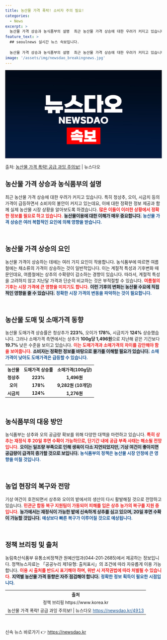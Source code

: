 ```yaml
---
title: 농산물 가격 폭락! 소비자 주의 필요!
categories:
  - News
excerpt: >
  농산물 가격 상승과 농식품부의 설명  최근 농산물 가격 상승에 대한 우려가 커지고 있습니다. 특히 청상추, …
feature_text: >
  ## seoulnews 실시간 뉴스 속보입니다.

  농산물 가격 상승과 농식품부의 설명  최근 농산물 가격 상승에 대한 우려가 커지고 있습니다. 특히 청상추, …
image: '/assets/img/newsdao_breakingnews.jpg'
---
```


![뉴스다오 속보](/assets/img/newsdao_breakingnews.jpg)

<p>출처: <a href="https://newsdao.kr/4913" rel="dofollow">농산물 가격 폭락! 공급 과잉 주의보!</a> | 뉴스다오</p>

<h2 data-ke-size="size26">농산물 가격 상승과 농식품부의 설명</h2>

<p data-ke-size="size16">최근 농산물 가격 상승에 대한 우려가 커지고 있습니다. 특히 청상추, 오이, 시금치 등의 가격이 급등하면서 소비자의 불안이 커지고 있는데요, 이에 대한 정확한 정보 제공과 함께 실제 농산물 시장 상황을 알아보도록 하겠습니다. <b><span style="color: #ee2323;">많은 이들이 이러한 상황에서 정확한 정보를 필요로 하고 있습니다.</span></b> <b><span style="background-color: #21538527;">농산물이용에 대한 이해가 매우 중요합니다.</span></b> <b><span style="color: #1a5490;">농산물 가격 상승은 여러 복합적인 요인에 의해 영향을 받습니다.</span></b></p>

<p data-ke-size="size16">&nbsp;</p>

<h2 data-ke-size="size26">농산물 가격 상승의 요인</h2>

<p data-ke-size="size16">농산물 가격이 상승하는 데에는 여러 가지 요인이 작용합니다. 농식품부에 따르면 여름철에는 채소류의 가격이 상승하는 것이 일반적입니다. 이는 계절적 특성과 기후변화 때문인데요, 여름철에는 상추의 수확량이 감소하는 경향이 있습니다. 따라서, 계절적 특성을 고려하지 않고 지난달 가격과 단순히 비교하는 것은 부적절할 수 있습니다. <b><span style="color: #ee2323;">여름철의 기후는 시장 가격에 큰 영향을 미치기도 합니다.</span></b> <b><span style="background-color: #21538527;">이런 기후의 변화는 농산물 수요에 직접적인 영향을 줄 수 있습니다.</span></b> <b><span style="color: #1a5490;">정확한 시장 가격의 변동을 파악하는 것이 필요합니다.</span></b></p>

<p data-ke-size="size16">&nbsp;</p>

<h2 data-ke-size="size26">농산물 도매 및 소매가격 동향</h2>

<p data-ke-size="size16">농산물 도매가격 상승률은 청상추가 <b>223%</b>, 오이가 <b>178%</b>, 시금치가 <b>124%</b> 상승했습니다. 그러나 소매가격 측면에서는 상추가 <b>100g당 1,496원</b>으로 지난해 같은 기간보다 <b>19.7%</b> 낮은 수준을 보이고 있습니다. <b><span style="color: #ee2323;">이는 도매가격과 소매가격의 차이를 감안해야 함을 보여줍니다.</span></b> <b><span style="background-color: #21538527;">소비자는 정확한 정보를 바탕으로 물가를 이해할 필요가 있습니다.</span></b> <b><span style="color: #1a5490;">소매가격이 낮아도 도매가격은 급등할 수 있습니다.</span></b></p>

<table style="width:100%; border-collapse:collapse;">
    <tr>
        <th style="text-align: center;"><b>농산물</b></th>
        <th style="text-align: center;"><b>도매가격 상승률</b></th>
        <th style="text-align: center;"><b>소매가격(100g당)</b></th>
    </tr>
    <tr>
        <td style="text-align: center; height: 17px;"><b>청상추</b></td>
        <td style="text-align: center; height: 17px;"><b>223%</b></td>
        <td style="text-align: center; height: 17px;"><b>1,496원</b></td>
    </tr>
    <tr>
        <td style="text-align: center; height: 17px;"><b>오이</b></td>
        <td style="text-align: center; height: 17px;"><b>178%</b></td>
        <td style="text-align: center; height: 17px;"><b>9,282원 (10개당)</b></td>
    </tr>
    <tr>
        <td style="text-align: center; height: 17px;"><b>시금치</b></td>
        <td style="text-align: center; height: 17px;"><b>124%</b></td>
        <td style="text-align: center; height: 17px;"><b>1,276원</b></td>
    </tr>
</table>

<p data-ke-size="size16">&nbsp;</p>

<h2 data-ke-size="size26">농식품부의 대응 방안</h2>

<p data-ke-size="size16">농식품부는 상추와 오의 공급량 확보를 위해 다양한 대책을 마련하고 있습니다. <b><span style="color: #ee2323;">특히 상추는 재정식 후 20일 후면 수확이 가능하므로, 단기간 내에 공급 부족 사태는 해소될 전망입니다.</span></b> <b><span style="background-color: #21538527;">오이는 일조량 부족으로 인해 생육이 다소 지연되었지만, 기상 여건이 좋아지면 공급량이 급격히 증가할 것으로 보입니다.</span></b> <b><span style="color: #1a5490;">농식품부의 정책은 농산물 시장 안정에 큰 영향을 미칠 것입니다.</span></b></p>

<p data-ke-size="size16">&nbsp;</p>

<h2 data-ke-size="size26">농업 현장의 복구와 전망</h2>

<p data-ke-size="size16">기상 여건이 호전되면서 상추와 오이의 밭에서의 생산이 다시 활발해질 것으로 전망하고 있습니다. <b><span style="color: #ee2323;">민관군 합동 복구 지원팀이 가동되어 피해를 입은 상추 농가의 복구를 지원 중입니다.</span></b> <b><span style="background-color: #21538527;">농가에서는 재정식이 가능한 밭에 신속하게 상추를 심고 있으며, 20일 후면 수확이 가능할 것입니다.</span></b> <b><span style="color: #1a5490;">예상보다 빠른 복구가 이루어질 것으로 예상됩니다.</span></b></p>

<p data-ke-size="size16">&nbsp;</p>

<h2 data-ke-size="size26">정책 브리핑 및 출처</h2>

<p data-ke-size="size16">농림축산식품부 유통소비정책관 원예산업과(044-201-2685)에서 제공하는 정보입니다. 정책뉴스자료는 「공공누리 제1유형: 출처표시」의 조건에 따라 자유롭게 이용 가능합니다. <b><span style="color: #ee2323;">이용 시 출처를 반드시 표기해야 하며, 위반 시 저작권법에 따라 처벌될 수 있습니다.</span></b> <b><span style="background-color: #21538527;">지역별 농산물 가격 동향은 자주 점검해야 합니다.</span></b> <b><span style="color: #1a5490;">정확한 정보 획득이 필요한 시점입니다.</span></b></p>

<table style="width:100%; border-collapse:collapse;">
    <tr>
        <th style="text-align: center;"><b>출처</b></th>
    </tr>
    <tr>
        <td style="text-align: center;">정책 브리핑 https://www.korea.kr</td>
    </tr>
    <tr>
        <td style="text-align: center;">농산물 가격 폭락! 공급 과잉 주의보! | 뉴스다오 <a href="https://newsdao.kr/4913" style="color: #1a5490; text-decoration: underline;">https://newsdao.kr/4913</a></td>
    </tr>
</table>

<p data-ke-size="size16">&nbsp;</p> 

신속 뉴스 바로가기 👉 <a href="https://newsdao.kr" rel="dofollow">https://newsdao.kr</a>


